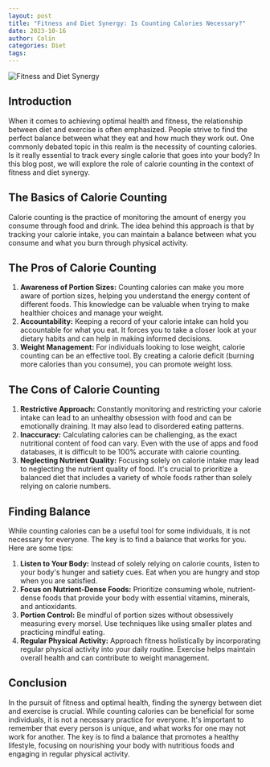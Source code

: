 ```yaml
---
layout: post
title: "Fitness and Diet Synergy: Is Counting Calories Necessary?"
date: 2023-10-16
author: Colin
categories: Diet
tags: 
---
```


![Fitness and Diet Synergy](https://source.unsplash.com/1600x900/?fitness,diet)

## Introduction

When it comes to achieving optimal health and fitness, the relationship between diet and exercise is often emphasized. People strive to find the perfect balance between what they eat and how much they work out. One commonly debated topic in this realm is the necessity of counting calories. Is it really essential to track every single calorie that goes into your body? In this blog post, we will explore the role of calorie counting in the context of fitness and diet synergy.

## The Basics of Calorie Counting

Calorie counting is the practice of monitoring the amount of energy you consume through food and drink. The idea behind this approach is that by tracking your calorie intake, you can maintain a balance between what you consume and what you burn through physical activity.

## The Pros of Calorie Counting

1. **Awareness of Portion Sizes:** Counting calories can make you more aware of portion sizes, helping you understand the energy content of different foods. This knowledge can be valuable when trying to make healthier choices and manage your weight.
2. **Accountability:** Keeping a record of your calorie intake can hold you accountable for what you eat. It forces you to take a closer look at your dietary habits and can help in making informed decisions.
3. **Weight Management:** For individuals looking to lose weight, calorie counting can be an effective tool. By creating a calorie deficit (burning more calories than you consume), you can promote weight loss.

## The Cons of Calorie Counting

1. **Restrictive Approach:** Constantly monitoring and restricting your calorie intake can lead to an unhealthy obsession with food and can be emotionally draining. It may also lead to disordered eating patterns.
2. **Inaccuracy:** Calculating calories can be challenging, as the exact nutritional content of food can vary. Even with the use of apps and food databases, it is difficult to be 100% accurate with calorie counting.
3. **Neglecting Nutrient Quality:** Focusing solely on calorie intake may lead to neglecting the nutrient quality of food. It's crucial to prioritize a balanced diet that includes a variety of whole foods rather than solely relying on calorie numbers.

## Finding Balance

While counting calories can be a useful tool for some individuals, it is not necessary for everyone. The key is to find a balance that works for you. Here are some tips:

1. **Listen to Your Body:** Instead of solely relying on calorie counts, listen to your body's hunger and satiety cues. Eat when you are hungry and stop when you are satisfied.
2. **Focus on Nutrient-Dense Foods:** Prioritize consuming whole, nutrient-dense foods that provide your body with essential vitamins, minerals, and antioxidants.
3. **Portion Control:** Be mindful of portion sizes without obsessively measuring every morsel. Use techniques like using smaller plates and practicing mindful eating.
4. **Regular Physical Activity:** Approach fitness holistically by incorporating regular physical activity into your daily routine. Exercise helps maintain overall health and can contribute to weight management.

## Conclusion

In the pursuit of fitness and optimal health, finding the synergy between diet and exercise is crucial. While counting calories can be beneficial for some individuals, it is not a necessary practice for everyone. It's important to remember that every person is unique, and what works for one may not work for another. The key is to find a balance that promotes a healthy lifestyle, focusing on nourishing your body with nutritious foods and engaging in regular physical activity.